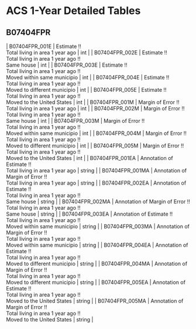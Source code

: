 # ACS 1-Year Detailed Tables

## B07404FPR

| B07404FPR_001E | Estimate !!<br>Total living in area 1 year ago | int |
| B07404FPR_002E | Estimate !!<br>Total living in area 1 year ago !!<br>Same house | int |
| B07404FPR_003E | Estimate !!<br>Total living in area 1 year ago !!<br>Moved within same municipio | int |
| B07404FPR_004E | Estimate !!<br>Total living in area 1 year ago !!<br>Moved to different municipio | int |
| B07404FPR_005E | Estimate !!<br>Total living in area 1 year ago !!<br>Moved to the United States | int |
| B07404FPR_001M | Margin of Error !!<br>Total living in area 1 year ago | int |
| B07404FPR_002M | Margin of Error !!<br>Total living in area 1 year ago !!<br>Same house | int |
| B07404FPR_003M | Margin of Error !!<br>Total living in area 1 year ago !!<br>Moved within same municipio | int |
| B07404FPR_004M | Margin of Error !!<br>Total living in area 1 year ago !!<br>Moved to different municipio | int |
| B07404FPR_005M | Margin of Error !!<br>Total living in area 1 year ago !!<br>Moved to the United States | int |
| B07404FPR_001EA | Annotation of Estimate !!<br>Total living in area 1 year ago | string |
| B07404FPR_001MA | Annotation of Margin of Error !!<br>Total living in area 1 year ago | string |
| B07404FPR_002EA | Annotation of Estimate !!<br>Total living in area 1 year ago !!<br>Same house | string |
| B07404FPR_002MA | Annotation of Margin of Error !!<br>Total living in area 1 year ago !!<br>Same house | string |
| B07404FPR_003EA | Annotation of Estimate !!<br>Total living in area 1 year ago !!<br>Moved within same municipio | string |
| B07404FPR_003MA | Annotation of Margin of Error !!<br>Total living in area 1 year ago !!<br>Moved within same municipio | string |
| B07404FPR_004EA | Annotation of Estimate !!<br>Total living in area 1 year ago !!<br>Moved to different municipio | string |
| B07404FPR_004MA | Annotation of Margin of Error !!<br>Total living in area 1 year ago !!<br>Moved to different municipio | string |
| B07404FPR_005EA | Annotation of Estimate !!<br>Total living in area 1 year ago !!<br>Moved to the United States | string |
| B07404FPR_005MA | Annotation of Margin of Error !!<br>Total living in area 1 year ago !!<br>Moved to the United States | string |

